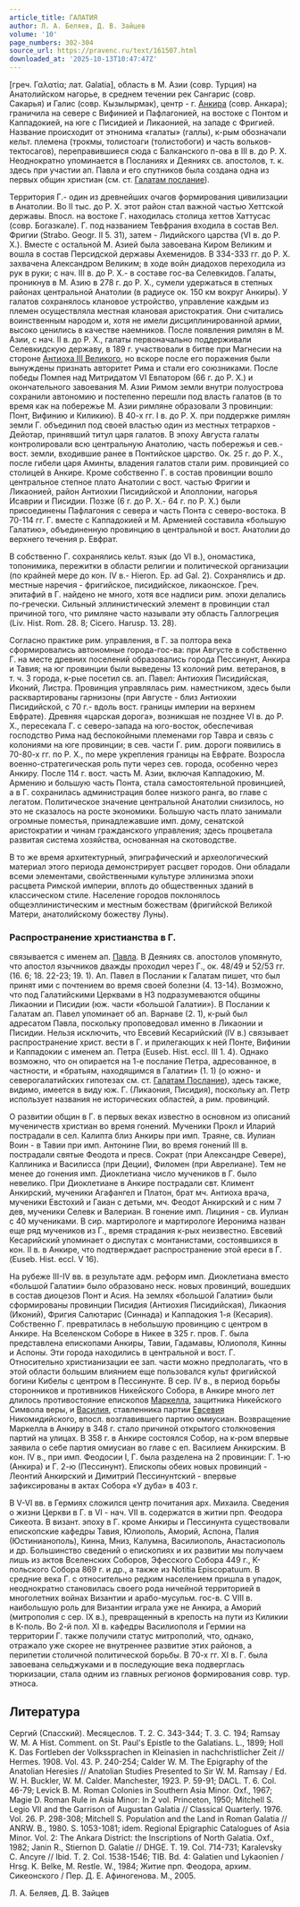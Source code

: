 ```yaml
---
article_title: ГАЛАТИЯ
author: Л. А. Беляев, Д. В. Зайцев
volume: '10'
page_numbers: 302-304
source_url: https://pravenc.ru/text/161507.html
downloaded_at: '2025-10-13T10:47:47Z'
---
```


[греч. Γαλατία; лат. Galatia], область в М. Азии (совр. Турция) на Анатолийском нагорье, в среднем течении рек Сангарис (совр. Сакарья) и Галис (совр. Кызылырмак), центр - г. [Анкира](https://pravenc.ru/text/Анкира.html) (совр. Анкара); граничила на севере с Вифинией и Пафлагонией, на востоке с Понтом и Каппадокией, на юге с Писидией и Ликаонией, на западе с Фригией. Название происходит от этнонима «галаты» (галлы), к-рым обозначали кельт. племена (трокмы, толистоаги (толистобоги) и часть вольков-тектосагов), переправившиеся сюда с Балканского п-ова в III в. до Р. Х. Неоднократно упоминается в Посланиях и Деяниях св. апостолов, т. к. здесь при участии ап. Павла и его спутников была создана одна из первых общин христиан (см. ст. [Галатам послание](<https://pravenc.ru/text/Галатам послание.html>)).

Территория Г.- один из древнейших очагов формирования цивилизации в Анатолии. Во II тыс. до Р. Х. этот район стал важной частью Хеттской державы. Впосл. на востоке Г. находилась столица хеттов Хаттусас (совр. Богазкале). Г. под названием Тевфрания входила в состав Вел. Фригии (Strabo. Geogr. II 5. 31), затем - Лидийского царства (VI в. до Р. Х.). Вместе с остальной М. Азией была завоевана Киром Великим и вошла в состав Персидской державы Ахеменидов. В 334-333 гг. до Р. Х. захвачена Александром Великим; в ходе войн диадохов переходила из рук в руки; с нач. III в. до Р. Х.- в составе гос-ва Селевкидов. Галаты, проникнув в М. Азию в 278 г. до Р. Х., сумели удержаться в степных районах центральной Анатолии (в радиусе ок. 150 км вокруг Анкиры). У галатов сохранялось клановое устройство, управление каждым из племен осуществляла местная клановая аристократия. Они считались воинственным народом и, хотя не имели дисциплинированной армии, высоко ценились в качестве наемников. После появления римлян в М. Азии, с нач. II в. до Р. Х., галаты первоначально поддерживали Селевкидскую державу, в 189 г. участвовали в битве при Магнесии на стороне [Антиоха III Великого](<https://pravenc.ru/text/Антиоха III Великого.html>), но вскоре после его поражения были вынуждены признать авторитет Рима и стали его союзниками. После победы Помпея над Митридатом VI Евпатором (66 г. до Р. Х.) и окончательного завоевания М. Азии Римом земли внутри полуострова сохранили автономию и постепенно перешли под власть галатов (в то время как на побережье М. Азии римляне образовали 3 провинции: Понт, Вифинию и Киликию). В 40-х гг. I в. до Р. Х. при поддержке римлян земли Г. объединил под своей властью один из местных тетрархов - Дейотар, принявший титул царя галатов. В эпоху Августа галаты контролировали всю центральную Анатолию, часть побережья и сев.-вост. земли, входившие ранее в Понтийское царство. Ок. 25 г. до Р. Х., после гибели царя Аминты, владения галатов стали рим. провинцией со столицей в Анкире. Кроме собственно Г. в состав провинции вошло центральное степное плато Анатолии с вост. частью Фригии и Ликаонией, район Антиохии Писидийской и Аполлонии, нагорья Исаврии и Писидии. Позже (6 г. до Р. Х.- 64 г. по Р. Х.) были присоединены Пафлагония с севера и часть Понта с северо-востока. В 70-114 гг. Г. вместе с Каппадокией и М. Арменией составила «большую Галатию», объединенную провинцию в центральной и вост. Анатолии до верхнего течения р. Евфрат.

В собственно Г. сохранялись кельт. язык (до VI в.), ономастика, топонимика, пережитки в области религии и политической организации (по крайней мере до кон. IV в.- Hieron. Ep. ad Gal. 2). Сохранялись и др. местные наречия - фригийское, писидийское, ликаонское. Греч. эпитафий в Г. найдено не много, хотя все надписи рим. эпохи делались по-гречески. Сильный эллинистический элемент в провинции стал причиной того, что римляне часто называли эту область Галлогреция (Liv. Hist. Rom. 28. 8; Cicero. Harusp. 13. 28).

Согласно практике рим. управления, в Г. за полтора века сформировались автономные города-гос-ва: при Августе в собственно Г. на месте древних поселений образовались города Пессинунт, Анкира и Тавия; на юг провинции были выведены 13 колоний рим. ветеранов, в т. ч. 3 города, к-рые посетил св. ап. Павел: Антиохия Писидийская, Иконий, Листра. Провинция управлялась рим. наместником, здесь были расквартированы гарнизоны (при Августе - близ Антиохии Писидийской, с 70 г.- вдоль вост. границы империи на верхнем Евфрате). Древняя «царская дорога», возникшая не позднее VI в. до Р. Х., пересекала Г. с северо-запада на юго-восток, обеспечивая господство Рима над беспокойными племенами гор Тавра и связь с колониями на юге провинции; в сев. части Г. рим. дороги появились в 70-80-х гг. по Р. Х., по мере укрепления границы на Евфрате. Возросла военно-стратегическая роль пути через сев. города, особенно через Анкиру. После 114 г. вост. часть М. Азии, включая Каппадокию, М. Армению и большую часть Понта, стала самостоятельной провинцией, а в Г. сохранилась администрация более низкого ранга, во главе с легатом. Политическое значение центральной Анатолии снизилось, но это не сказалось на росте экономики. Большую часть плато занимали огромные поместья, принадлежавшие имп. дому, сенатской аристократии и чинам гражданского управления; здесь процветала развитая система хозяйства, основанная на скотоводстве.

В то же время архитектурный, эпиграфический и археологический материал этого периода демонстрирует расцвет городов. Они обладали всеми элементами, свойственными культуре эллинизма эпохи расцвета Римской империи, вплоть до общественных зданий в классическом стиле. Население городов поклонялось общеэллинистическим и местным божествам (фригийской Великой Матери, анатолийскому божеству Луны).

### Распространение христианства в Г.

связывается с именем ап. [Павла](https://pravenc.ru/text/Павла.html). В Деяниях св. апостолов упомянуто, что апостол язычников дважды проходил через Г., ок. 48/49 и 52/53 гг. (16. 6; 18. 22-23; 19. 1). Ап. Павел в Послании к Галатам пишет, что был принят ими с почтением во время своей болезни (4. 13-14). Возможно, что под Галатийскими Церквами в НЗ подразумеваются общины Ликаонии и Писидии (юж. части «большой Галатии»). В Послании к Галатам ап. Павел упоминает об ап. Варнаве (2. 1), к-рый был адресатом Павла, поскольку проповедовал именно в Ликаонии и Писидии. Нельзя исключить, что Евсевий Кесарийский (IV в.) связывает распространение христ. вести в Г. и прилегающих к ней Понте, Вифинии и Каппадокии с именем ап. Петра (Euseb. Hist. eccl. III 1. 4). Однако возможно, что он опирается на 1-е послание Петра, адресованное, в частности, и «братьям, находящимся в Галатии» (1. 1) (о южно- и северогалатийских гипотезах см. ст. [Галатам Послание](<https://pravenc.ru/text/Галатам Послание.html>)), здесь также, видимо, имеется в виду юж. Г. (Ликаония, Писидия), поскольку ап. Петр использует названия не исторических областей, а рим. провинций.

О развитии общин в Г. в первых веках известно в основном из описаний мученичеств христиан во время гонений. Мученики Прокл и Иларий пострадали в сел. Калипта близ Анкиры при имп. Траяне, св. Иулиан Воин - в Тавии при имп. Антонине Пии, во время гонений III в. пострадали святые Феодота и пресв. Сократ (при Александре Севере), Каллиника и Василисса (при Деции), Филомен (при Аврелиане). Тем не менее до гонения имп. Диоклетиана число мучеников в Г. было невелико. При Диоклетиане в Анкире пострадали свт. Климент Анкирский, мученики Агафангел и Платон, брат мч. Антиоха врача, мученики Евстохий и Гаиан с детьми, мч. Феодот Анкирский и с ним 7 дев, мученики Селевк и Валериан. В гонение имп. Лициния - св. Иулиан с 40 мучениками. В сир. мартирологе и мартирологе Иеронима назван еще ряд мучеников из Г., время страдания к-рых неизвестно. Евсевий Кесарийский упоминает о диспутах с монтанистами, состоявшихся в кон. II в. в Анкире, что подтверждает распространение этой ереси в Г. (Euseb. Hist. eccl. V 16).

На рубеже III-IV вв. в результате адм. реформ имп. Диоклетиана вместо «большой Галатии» было образовано неск. новых провинций, вошедших в состав диоцезов Понт и Асия. На землях «большой Галатии» были сформированы провинции Писидия (Антиохия Писидийская), Ликаония (Иконий), Фригия Салютарис (Синнада) и Каппадокия 1-я (Кесария). Собственно Г. превратилась в небольшую провинцию с центром в Анкире. На Вселенском Соборе в Никее в 325 г. пров. Г. была представлена епископами Анкиры, Тавии, Гадамавы, Юлиополя, Кинны и Аспоны. Эти города находились в центральной и вост. Г. Относительно христианизации ее зап. части можно предполагать, что в этой области большим влиянием еще пользовался культ фригийской богини Кибелы с центром в Пессинунте. В сер. IV в., в период борьбы сторонников и противников Никейского Собора, в Анкире много лет длилось противостояние епископов [Маркелла](https://pravenc.ru/text/Маркелл.html), защитника Никейского Символа веры, и [Василия](https://pravenc.ru/text/Василий.html), ставленника партии [Евсевия](https://pravenc.ru/text/Евсевий.html) Никомидийского, впосл. возглавившего партию омиусиан. Возвращение Маркелла в Анкиру в 348 г. стало причиной открытого столкновения партий на улицах. В 358 г. в Анкире состоялся Собор, на к-ром впервые заявила о себе партия омиусиан во главе с еп. Василием Анкирским. В кон. IV в., при имп. Феодосии I, Г. была разделена на 2 провинции: Г. 1-ю (Анкира) и Г. 2-ю (Пессинунт). Епископы обеих новых провинций - Леонтий Анкирский и Димитрий Пессинунтский - впервые зафиксированы в актах Собора «У дуба» в 403 г.

В V-VI вв. в Гермиях сложился центр почитания арх. Михаила. Сведения о жизни Церкви в Г. в VI - нач. VII в. содержатся в житии прп. Феодора Сикеота. В визант. эпоху в Г. кроме Анкиры и Пессинунта существовали епископские кафедры Тавия, Юлиополь, Аморий, Аспона, Палия (Юстинианополь), Кинна, Мниз, Калумна, Василиополь, Анастасиополь и др. Большинство сведений о епископиях и их развитии мы получаем лишь из актов Вселенских Соборов, Эфесского Собора 449 г., К-польского Собора 869 г. и др., а также из Notitia Episcopatuum. В средние века Г. с относительно редким населением пришла в упадок, неоднократно становилась своего рода ничейной территорией в многолетних войнах Византии и арабо-мусульм. гос-в. С VIII в. наибольшую роль для Византии играла уже не Анкира, а Аморий (митрополия с сер. IX в.), превращенный в крепость на пути из Киликии в К-поль. Во 2-й пол. XI в. кафедры Василиополя и Гермии на территории Г. также получили статус митрополий, что, однако, отражало уже скорее не внутреннее развитие этих районов, а перипетии столичной политической борьбы. В 70-х гг. XI в. Г. была завоевана сельджуками и в последующие века подверглась тюркизации, стала одним из главных регионов формирования совр. тур. этноса.

## Литература

Сергий (Спасский). Месяцеслов. Т. 2. С. 343-344; Т. 3. С. 194; Ramsay W. M. A Hist. Comment. on St. Paul's Epistle to the Galatians. L., 1899; Holl K. Das Fortleben der Volkssprachen in Kleinasien in nachchristlicher Zeit // Hermes. 1908. Vol. 43. P. 240-254; Calder W. M. The Epigraphy of the Anatolian Heresies // Anatolian Studies Presented to Sir W. M. Ramsay / Ed. W. H. Buckler, W. M. Calder. Manchester, 1923. P. 59-91; DACL. T. 6. Col. 46-79; Levick B. M. Roman Colonies in Southern Asia Minor. Oxf., 1967; Magie D. Roman Rule in Asia Minor: In 2 vol. Princeton, 1950; Mitchell S. Legio VII and the Garrison of Augustan Galatia // Classical Quarterly. 1976. Vol. 26. P. 298-308; Mitchell S. Population and the Land in Roman Galatia // ANRW. B., 1980. S. 1053-1081; idem. Regional Epigraphic Catalogues of Asia Minor. Vol. 2: The Ankara District: the Inscriptions of North Galatia. Oxf., 1982; Janin R., Stiernon D. Galatie // DHGE. T. 19. Col. 714-731; Karalevsky C. Ancyre // Ibid. T. 2. Col. 1538-1546; TIB. Bd. 4: Galatien und Lykaonien / Hrsg. K. Belke, M. Restle. W., 1984; Житие прп. Феодора, архим. Сикеонского / Пер. Д. Е. Афиногенова. М., 2005.

Л. А. Беляев, Д. В. Зайцев
